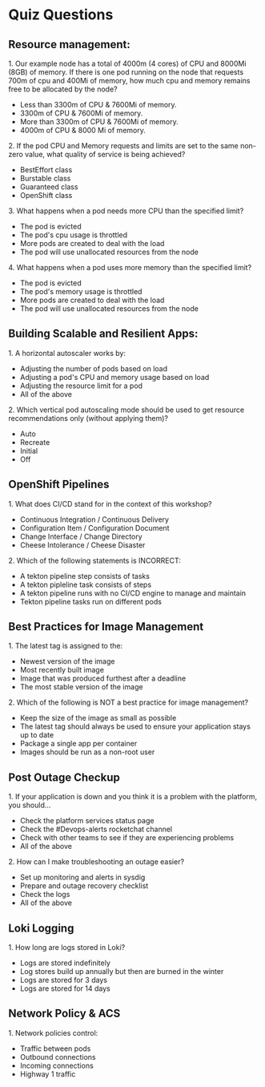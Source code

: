 # Quiz Questions

## Resource management:

1\. Our example node has a total of 4000m (4 cores) of CPU and 8000Mi (8GB) of memory. If there is one pod running on the node that requests 700m of cpu and 400Mi of memory, how much cpu and memory remains free to be allocated by the node?  
  
- Less than 3300m of CPU & 7600Mi of memory.  
- 3300m of CPU & 7600Mi of memory.
- More than 3300m of CPU & 7600Mi of memory.
- 4000m of CPU & 8000 Mi of memory. 
 
  
2\. If the pod CPU and Memory requests and limits are set to the same non-zero value, what quality of service is being achieved?  
  
- BestEffort class  
- Burstable class  
- Guaranteed class  
- OpenShift class  
  
3\. What happens when a pod needs more CPU than the specified limit?  
  
- The pod is evicted  
- The pod's cpu usage is throttled  
- More pods are created to deal with the load  
- The pod will use unallocated resources from the node  
  
4\. What happens when a pod uses more memory than the specified limit?  
  
- The pod is evicted  
- The pod's memory usage is throttled  
-  More pods are created to deal with the load  
- The pod will use unallocated resources from the node

## Building Scalable and Resilient Apps:  
  
1\. A horizontal autoscaler works by:  
  
- Adjusting the number of pods based on load  
- Adjusting a pod's CPU and memory usage based on load  
- Adjusting the resource limit for a pod  
- All of the above  
  
2\. Which vertical pod autoscaling mode should be used to get resource recommendations only (without applying them)?
 
- Auto
- Recreate
- Initial
- Off

## OpenShift Pipelines

1\. What does CI/CD stand for in the context of this workshop? 

- Continuous Integration / Continuous Delivery
- Configuration Item / Configuration Document
- Change Interface / Change Directory
- Cheese Intolerance / Cheese Disaster

2\. Which of the following statements is INCORRECT: 

- A tekton pipeline step consists of tasks
- A tekton pipleline task consists of steps
- A tekton pipeline runs with no CI/CD engine to manage and maintain
- Tekton pipeline tasks run on different pods

## Best Practices for Image Management

1\. The latest tag is assigned to the: 

- Newest version of the image
- Most recently built image
- Image that was produced furthest after a deadline
- The most stable version of the image

2\. Which of the following is NOT a best practice for image management? 

- Keep the size of the image as small as possible
- The latest tag should always be used to ensure your application stays up to date
- Package a single app per container
- Images should be run as a non-root user

## Post Outage Checkup

1\. If your application is down and you think it is a problem with the platform, you should... 

- Check the platform services status page
- Check the #Devops-alerts rocketchat channel
- Check with other teams to see if they are experiencing problems
- All of the above

2\. How can I make troubleshooting an outage easier?

- Set up monitoring and alerts in sysdig
- Prepare and outage recovery checklist
- Check the logs
- All of the above


## Loki Logging

1\. How long are logs stored in Loki?

- Logs are stored indefinitely
- Log stores build up annually but then are burned in the winter
- Logs are stored for 3 days
- Logs are stored for 14 days

## Network Policy & ACS

1\. Network policies control: 
- Traffic between pods
- Outbound connections
- Incoming connections
- Highway 1 traffic 


